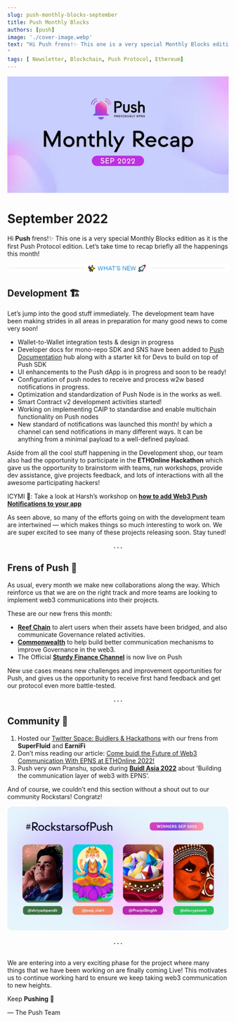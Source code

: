 ```yaml
---
slug: push-monthly-blocks-september
title: Push Monthly Blocks
authors: [push]
image: './cover-image.webp'
text: "Hi Push frens!✨ This one is a very special Monthly Blocks edition as it is the first Push Protocol edition. Let’s take time to recap briefly all the happenings this month!
"
tags: [ Newsletter, Blockchain, Push Protocol, Ethereum]
---
```


![Cover image of Push Monthly Blocks](./cover-image.webp)

<!--truncate-->

<!--customheaderpoint-->

# September 2022<br/>

Hi <b>Push</b> frens!✨ This one is a very special Monthly Blocks edition as it is the first Push Protocol edition. Let’s take time to recap briefly all the happenings this month!

![What's New](./image-1.webp)

## Development 🏗️

Let’s jump into the good stuff immediately. The development team have been making strides in all areas in preparation for many good news to come very soon!

- Wallet-to-Wallet integration tests & design in progress
- Developer docs for mono-repo SDK and SNS have been added to [Push Documentation](https://comms.push.org/docs) hub along with a starter kit for Devs to build on top of Push SDK
- UI enhancements to the Push dApp is in progress and soon to be ready!
- Configuration of push nodes to receive and process w2w based notifications in progress.
- Optimization and standardization of Push Node is in the works as well.
- Smart Contract v2 development activities started!
- Working on implementing CAIP to standardise and enable multichain functionality on Push nodes
- New standard of notifications was launched this month! by which a channel can send notifications in many different ways. It can be anything from a minimal payload to a well-defined payload.

Aside from all the cool stuff happening in the Development shop, our team also had the opportunity to participate in the <b>ETHOnline Hackathon</b> which gave us the opportunity to brainstorm with teams, run workshops, provide dev assistance, give projects feedback, and lots of interactions with all the awesome participating hackers!

ICYMI 👀: Take a look at Harsh’s workshop on <a href="https://twitter.com/pushprotocol/status/1565361098899202048?utm_source=substack&utm_medium=email"><b>how to add Web3 Push Notifications to your app</b></a>

As seen above, so many of the efforts going on with the development team are intertwined — which makes things so much interesting to work on. We are super excited to see many of these projects releasing soon. Stay tuned!

<center><b>.  .  .</b></center>

## Frens of Push 🎎

As usual, every month we make new collaborations along the way. Which reinforce us that we are on the right track and more teams are looking to implement web3 communications into their projects.

These are our new frens this month:

- <a href="https://twitter.com/pushprotocol/status/1567166432508809216?s=20&t=bVdFtbZ1MD1SqPugY_HEKA&utm_source=substack&utm_medium=email"><b>Reef Chain</b></a> to alert users when their assets have been bridged, and also communicate Governance related activities.
- <a href="https://twitter.com/pushprotocol/status/1572273028159148033?s=20&t=poWPFv7Y52GztOceiRq2wg&utm_source=substack&utm_medium=email"><b>Commonwealth</b></a> to help build better communication mechanisms to improve Governance in the web3.
- The Official <a href="https://twitter.com/pushprotocol/status/1570095680613675008?s=20&t=Li4qgjpP-EFnTPoExA2Tzg&utm_source=substack&utm_medium=email"><b>Sturdy Finance Channel</b></a> is now live on Push

New use cases means new challenges and improvement opportunities for Push, and gives us the opportunity to receive first hand feedback and get our protocol even more battle-tested.

<center><b>.  .  .</b></center>

## Community 🎡

1. Hosted our [Twitter Space: Buidlers & Hackathons](https://twitter.com/i/spaces/1MYGNgZNyLVJw?utm_source=substack&utm_medium=email) with our frens from <b>SuperFluid</b> and <b>EarniFi</b>
2. Don’t miss reading our article: [Come buidl the Future of Web3 Communication With EPNS at ETHOnline 2022!](https://medium.com/push-protocol/buidling-the-future-of-web3-communication-with-epns-at-ethonline-2022-ec720bf1bc82)
3. Push very own Pranshu, spoke during <a href="https://twitter.com/epnsproject/status/1573172723173707776?s=20&t=poWPFv7Y52GztOceiRq2wg&utm_source=substack&utm_medium=email"><b>Buidl Asia 2022</b></a> about ‘Building the communication layer of web3 with EPNS’.

And of course, we couldn’t end this section without a shout out to our community Rockstars! Congratz!

![Rockstars](./image-2.webp)

<center><b>.  .  .</b></center><br/>

We are entering into a very exciting phase for the project where many things that we have been working on are finally coming Live! This motivates us to continue working hard to ensure we keep taking web3 communication to new heights.

Keep <b>Pushing</b> 💪

— The Push Team
